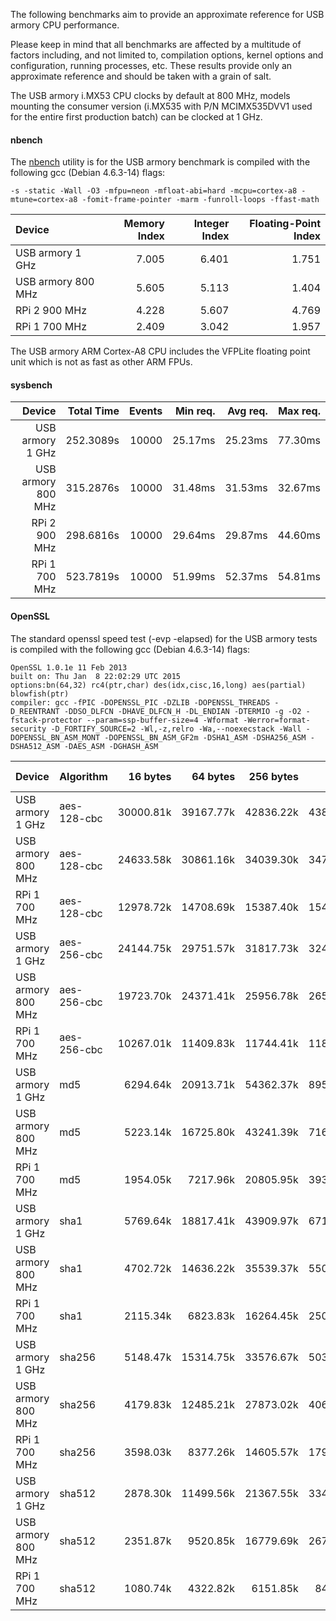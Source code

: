 The following benchmarks aim to provide an approximate reference for USB armory CPU performance. 

Please keep in mind that all benchmarks are affected by a multitude of factors including, and not limited to, compilation options, kernel options and configuration, running processes, etc. These results provide only an approximate reference and should be taken with a grain of salt.

The USB armory i.MX53 CPU clocks by default at 800 MHz, models mounting the consumer version (i.MX535 with P/N MCIMX535DVV1 used for the entire first production batch) can be clocked at 1 GHz.

#### nbench

The [nbench](http://www.tux.org/~mayer/linux/bmark.html) utility is for the USB armory benchmark is compiled with the following gcc (Debian 4.6.3-14) flags:
```
-s -static -Wall -O3 -mfpu=neon -mfloat-abi=hard -mcpu=cortex-a8 -mtune=cortex-a8 -fomit-frame-pointer -marm -funroll-loops -ffast-math
```

| Device             | Memory Index  | Integer Index | Floating-Point Index |
|:-------------------|--------------:|--------------:|---------------------:|
| USB armory   1 GHz |         7.005 |         6.401 |                1.751 |
| USB armory 800 MHz |         5.605 |         5.113 |                1.404 |
| RPi 2      900 MHz |         4.228 |         5.607 |                4.769 | 
| RPi 1      700 MHz |         2.409 |         3.042 |                1.957 |

The USB armory ARM Cortex-A8 CPU includes the VFPLite floating point unit which is not as fast as other ARM FPUs.

#### sysbench

| Device             |Total Time | Events | Min req. | Avg req. | Max req. |
|-------------------:|----------:|-------:|---------:|---------:|---------:|
| USB armory   1 GHz | 252.3089s |  10000 |  25.17ms |  25.23ms |  77.30ms |
| USB armory 800 MHz | 315.2876s |  10000 |  31.48ms |  31.53ms |  32.67ms |
| RPi 2      900 MHz | 298.6816s |  10000 |  29.64ms |  29.87ms |  44.60ms |
| RPi 1      700 MHz | 523.7819s |  10000 |  51.99ms |  52.37ms |  54.81ms |

#### OpenSSL

The standard openssl speed test (-evp <algorithm> -elapsed) for the USB armory tests is compiled with the following gcc (Debian 4.6.3-14) flags:
```
OpenSSL 1.0.1e 11 Feb 2013
built on: Thu Jan  8 22:02:29 UTC 2015
options:bn(64,32) rc4(ptr,char) des(idx,cisc,16,long) aes(partial) blowfish(ptr) 
compiler: gcc -fPIC -DOPENSSL_PIC -DZLIB -DOPENSSL_THREADS -D_REENTRANT -DDSO_DLFCN -DHAVE_DLFCN_H -DL_ENDIAN -DTERMIO -g -O2 -fstack-protector --param=ssp-buffer-size=4 -Wformat -Werror=format-security -D_FORTIFY_SOURCE=2 -Wl,-z,relro -Wa,--noexecstack -Wall -DOPENSSL_BN_ASM_MONT -DOPENSSL_BN_ASM_GF2m -DSHA1_ASM -DSHA256_ASM -DSHA512_ASM -DAES_ASM -DGHASH_ASM
```

| Device             | Algorithm   | 16 bytes  | 64 bytes  | 256 bytes | 1024 bytes | 8192 bytes |
|:-------------------|:------------|----------:|----------:|----------:|-----------:|-----------:|
| USB armory   1 GHz | aes-128-cbc | 30000.81k | 39167.77k | 42836.22k | 43861.33k  |  44316.25k |
| USB armory 800 MHz | aes-128-cbc | 24633.58k | 30861.16k | 34039.30k | 34790.06k  |  35211.95k |
| RPi 1      700 MHz | aes-128-cbc | 12978.72k | 14708.69k | 15387.40k | 15472.93k  |  15529.06k |
| USB armory   1 GHz | aes-256-cbc | 24144.75k | 29751.57k | 31817.73k | 32489.91k  |  32658.41k |
| USB armory 800 MHz | aes-256-cbc | 19723.70k | 24371.41k | 25956.78k | 26540.71k  |  26678.61k |
| RPi 1      700 MHz | aes-256-cbc | 10267.01k | 11409.83k | 11744.41k | 11812.86k  |  11859.64k |
| USB armory   1 GHz | md5         |  6294.64k | 20913.71k | 54362.37k | 89534.24k  | 110712.15k |
| USB armory 800 MHz | md5         |  5223.14k | 16725.80k | 43241.39k | 71609.00k  |  88520.02k |
| RPi 1      700 MHz | md5         |  1954.05k |  7217.96k | 20805.95k | 39365.29k  |  53226.15k |
| USB armory   1 GHz | sha1        |  5769.64k | 18817.41k | 43909.97k | 67154.54k  |  81788.93k |
| USB armory 800 MHz | sha1        |  4702.72k | 14636.22k | 35539.37k | 55053.31k  |  65456.81k |
| RPi 1      700 MHz | sha1        |  2115.34k |  6823.83k | 16264.45k | 25053.18k  |  30121.35k |
| USB armory   1 GHz | sha256      |  5148.47k | 15314.75k | 33576.67k | 50387.31k  |  58755.75k |
| USB armory 800 MHz | sha256      |  4179.83k | 12485.21k | 27873.02k | 40619.01k  |  46940.16k |
| RPi 1      700 MHz | sha256      |  3598.03k |  8377.26k | 14605.57k | 17979.39k  |  19300.35k |
| USB armory   1 GHz | sha512      |  2878.30k | 11499.56k | 21367.55k | 33400.89k  |  39652.01k |
| USB armory 800 MHz | sha512      |  2351.87k |  9520.85k | 16779.69k | 26769.07k  |  31741.27k |
| RPi 1      700 MHz | sha512      |  1080.74k |  4322.82k |  6151.85k | 8416.32k   |   9418.07k |